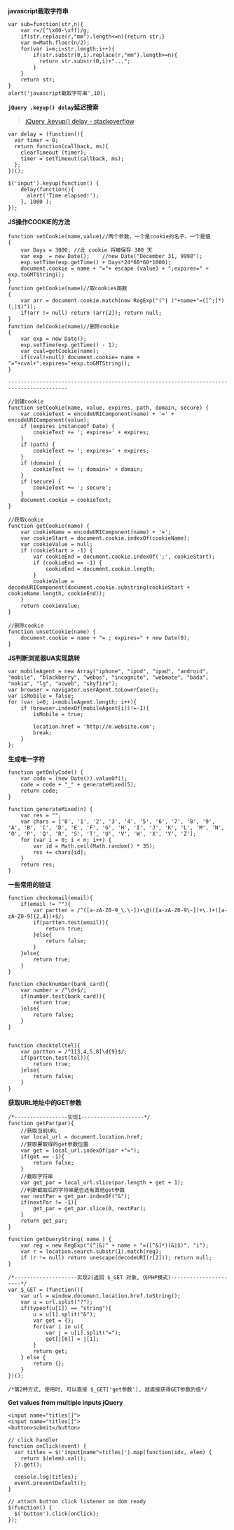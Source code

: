 **javascript截取字符串**

	var sub=function(str,n){
		var r=/[^\x00-\xff]/g;
		if(str.replace(r,"mm").length<=n){return str;}
		var m=Math.floor(n/2);
		for(var i=m;i<str.length;i++){
			if(str.substr(0,i).replace(r,"mm").length>=n){
			  return str.substr(0,i)+"...";
			}
		}
		return str;
	}
	alert('javascript截取字符串',10);
		
**`jQuery .keyup() delay`延迟搜索**
> [jQuery .keyup() delay - stackoverflow](http://stackoverflow.com/questions/1909441/jquery-keyup-delay)

	var delay = (function(){
	  var timer = 0;
	  return function(callback, ms){
	    clearTimeout (timer);
	    timer = setTimeout(callback, ms);
	  };
	})();
	
	$('input').keyup(function() {
	    delay(function(){
	      alert('Time elapsed!');
	    }, 1000 );
	});

**JS操作COOKIE的方法**

	function setCookie(name,value)//两个参数，一个是cookie的名子，一个是值
	{
		var Days = 3000; //此 cookie 将被保存 300 天
		var exp  = new Date();    //new Date("December 31, 9998");
		exp.setTime(exp.getTime() + Days*24*60*60*1000);
		document.cookie = name + "="+ escape (value) + ";expires=" + exp.toGMTString();
	}
	function getCookie(name)//取cookies函数       
	{
		var arr = document.cookie.match(new RegExp("(^| )"+name+"=([^;]*)(;|$)"));
		if(arr != null) return (arr[2]); return null;
	}
	function delCookie(name)//删除cookie
	{
		var exp = new Date();
		exp.setTime(exp.getTime() - 1);
		var cval=getCookie(name);
		if(cval!=null) document.cookie= name + "="+cval+";expires="+exp.toGMTString();
	}
	
	-----------------------------------------------------------------------------------------
	
	//创建cookie
	function setCookie(name, value, expires, path, domain, secure) {
	    var cookieText = encodeURIComponent(name) + '=' + encodeURIComponent(value);
	    if (expires instanceof Date) {
	        cookieText += '; expires=' + expires;
	    }
	    if (path) {
	        cookieText += '; expires=' + expires;
	    }
	    if (domain) {
	        cookieText += '; domain=' + domain;
	    }
	    if (secure) {
	        cookieText += '; secure';
	    }
	    document.cookie = cookieText;
	}
	
	//获取cookie
	function getCookie(name) {
	    var cookieName = encodeURIComponent(name) + '=';
	    var cookieStart = document.cookie.indexOf(cookieName);
	    var cookieValue = null;
	    if (cookieStart > -1) {
	        var cookieEnd = document.cookie.indexOf(';', cookieStart);
	        if (cookieEnd == -1) {
	            cookieEnd = document.cookie.length;
	        }
	        cookieValue = decodeURIComponent(document.cookie.substring(cookieStart + cookieName.length, cookieEnd));
	    }
	    return cookieValue;
	}
	
	//删除cookie
	function unsetCookie(name) {
	    document.cookie = name + "= ; expires=" + new Date(0);
	}
	
**JS判断浏览器UA实现跳转**

	var mobileAgent = new Array("iphone", "ipod", "ipad", "android", "mobile", "blackberry", "webos", "incognito", "webmate", "bada", "nokia", "lg", "ucweb", "skyfire");
	var browser = navigator.userAgent.toLowerCase(); 
	var isMobile = false; 
	for (var i=0; i<mobileAgent.length; i++){
		if (browser.indexOf(mobileAgent[i])!=-1){
			isMobile = true;

			location.href = 'http://m.website.com';
			break;
		}
	};
	
**生成唯一字符**

	function getOnlyCode() {
		var code = (new Date()).valueOf();
		code = code + "_" + generateMixed(5);
		return code;
	}
	
	function generateMixed(n) {
		var res = "";
		var chars = ['0', '1', '2', '3', '4', '5', '6', '7', '8', '9', 'A', 'B', 'C', 'D', 'E', 'F', 'G', 'H', 'I', 'J', 'K', 'L', 'M', 'N', 'O', 'P', 'Q', 'R', 'S', 'T', 'U', 'V', 'W', 'X', 'Y', 'Z'];
		for (var i = 0; i < n; i++) {
			var id = Math.ceil(Math.random() * 35);
			res += chars[id];
		}
		return res;
	}
	
**一些常用的验证**
	
	function checkemail(email){
		if(email != ""){
			var partten = /^([a-zA-Z0-9_\.\-])+\@(([a-zA-Z0-9\-])+\.)+([a-zA-Z0-9]{2,4})+$/;
			if(partten.test(email)){
				return true;
			}else{
				return false;
			}
		}else{
			return true;
		}
	}
	
	function checknumber(bank_card){
		var number = /^\d+$/;
		if(number.test(bank_card)){
			return true;
		}else{
			return false;
		}
	}
	
	
	function checktel(tel){
		var partton = /^1[3,4,5,8]\d{9}$/;
		if(partton.test(tel)){
			return true;
		}else{
			return false;
		}
	}
	
**获取URL地址中的GET参数**

	/*-----------------实现1--------------------*/
	function getPar(par){
	    //获取当前URL
	    var local_url = document.location.href; 
	    //获取要取得的get参数位置
	    var get = local_url.indexOf(par +"=");
	    if(get == -1){
	        return false;   
	    }   
	    //截取字符串
	    var get_par = local_url.slice(par.length + get + 1);    
	    //判断截取后的字符串是否还有其他get参数
	    var nextPar = get_par.indexOf("&");
	    if(nextPar != -1){
	        get_par = get_par.slice(0, nextPar);
	    }
	    return get_par;
	}
	
	function getQueryString( name ) {  
	    var reg = new RegExp("(^|&)" + name + "=([^&]*)(&|$)", "i");  
	    var r = location.search.substr(1).match(reg);  
	    if (r != null) return unescape(decodeURI(r[2])); return null;  
	}  
	 
	/*--------------------实现2(返回 $_GET 对象, 仿PHP模式)----------------------*/
	var $_GET = (function(){
	    var url = window.document.location.href.toString();
	    var u = url.split("?");
	    if(typeof(u[1]) == "string"){
	        u = u[1].split("&");
	        var get = {};
	        for(var i in u){
	            var j = u[i].split("=");
	            get[j[0]] = j[1];
	        }
	        return get;
	    } else {
	        return {};
	    }
	})();
	 
	/*第2种方式, 使用时, 可以直接 $_GET['get参数'], 就直接获得GET参数的值*/


**Get values from multiple inputs jQuery**

	<input name="titles[]">
	<input name="titles[]">
	<button>submit</button>
	
	// click handler
	function onClick(event) {
	  var titles = $('input[name^=titles]').map(function(idx, elem) {
	    return $(elem).val();
	  }).get();
	
	  console.log(titles);
	  event.preventDefault();
	}
	
	// attach button click listener on dom ready
	$(function() {
	  $('button').click(onClick);
	});
